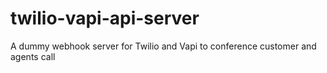 # twilio-vapi-api-server
A dummy webhook server for Twilio and Vapi to conference customer and agents call
